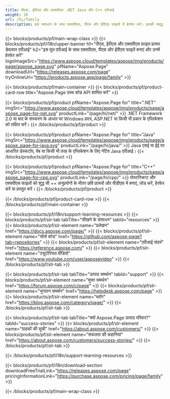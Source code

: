 ```yaml
---
title: पीएस, ईपीएस और एक्सपीएस .NET Java और C++ एपीआई
weight: 10
url: /hi/family
description: इस समाधान के साथ एक्सपीएस, पीएस और ईपीएस फाइलों में हेरफेर करें। इसकी समृद्ध कार्यक्षमता .NET, Java और C++ भाषाओं के लिए लागू की गई है।
---
```


{{< blocks/products/pf/main-wrap-class >}}
{{< blocks/products/pf/i18n/upper-banner h1="पीएस, ईपीएस और एक्सपीएस फ़ाइल प्रारूप डेवलपर एपीआई" h2="इस मूल एपीआई के साथ एक्सपीएस, पीएस और ईपीएस फाइलें बनाएं और उनमें हेरफेर करें" logoImageSrc="https://www.aspose.cloud/templates/aspose/img/products/page/aspose_page.svg" pfName="Aspose.Page" downloadUrl="https://releases.aspose.com/page" tryOnlineUrl="https://products.aspose.app/page/family" >}}


{{< blocks/products/pf/main-container >}}
{{< blocks/products/pf/product-card-row title="Aspose.Page उच्च कोड API शामिल करें" >}}

{{< blocks/products/pf/product pfName="Aspose.Page for" title=".NET" imgSrc="https://www.aspose.cloud/templates/aspose/img/products/page/aspose_page-for-net.svg" productLink="/page/hi/net/" >}}
.NET Framework 2.0 या बाद के संस्करण के आधार पर Windows प्रपत्र, ASP.NET या किसी भी प्रकार के एप्लिकेशन को लक्षित करें।
{{< /blocks/products/pf/product >}}

{{< blocks/products/pf/product pfName="Aspose.Page for" title="Java" imgSrc="https://www.aspose.cloud/templates/aspose/img/products/page/aspose_page-for-java.svg" productLink="/page/hi/java/" >}}
Java एसई या ईई पर आधारित डेस्कटॉप, वेब या किसी भी तरह के एप्लिकेशन के लिए नेटिव Java एपीआई।
{{< /blocks/products/pf/product >}}

{{< blocks/products/pf/product pfName="Aspose.Page for" title="C++" imgSrc="https://www.aspose.cloud/templates/aspose/img/products/page/aspose_page-for-cpp.svg" productLink="/page/hi/cpp/" >}}
पोस्टस्क्रिप्ट और एक्सपीएस फाइलों को शुद्ध सी ++ अनुप्रयोगों के भीतर छवि प्रारूपों और पीडीएफ में बनाएं, लोड करें, हेरफेर करें या प्रस्तुत करें।
{{< /blocks/products/pf/product >}}

{{< /blocks/products/pf/product-card-row >}}
{{< /blocks/products/pf/main-container >}}

{{< blocks/products/pf/i18n/support-learning-resources >}}
{{< blocks/products/pf/slr-tab tabTitle="सीखने के संसाधन" tabId="resources" >}}
{{< blocks/products/pf/slr-element name="प्रलेखन" href="https://docs.aspose.com/page/" >}}
{{< blocks/products/pf/slr-element name="सोर्स कोड" href="https://github.com/aspose-page?tab=repositories" >}}
{{< blocks/products/pf/slr-element name="एपीआई संदर्भ" href="https://reference.aspose.com/" >}}
{{< blocks/products/pf/slr-element name="ट्यूटोरियल वीडियो" href="https://www.youtube.com/user/asposevideo" >}}
{{< /blocks/products/pf/slr-tab >}}

{{< blocks/products/pf/slr-tab tabTitle="उत्पाद समर्थन" tabId="support" >}}
{{< blocks/products/pf/slr-element name="मुफ्त समर्थन" href="https://forum.aspose.com/c/page" >}}
{{< blocks/products/pf/slr-element name="भुगतान समर्थन" href="https://helpdesk.aspose.com/page" >}}
{{< blocks/products/pf/slr-element name="ब्लॉग" href="https://blog.aspose.com/category/page/" >}}
{{< /blocks/products/pf/slr-tab >}}

{{< blocks/products/pf/slr-tab tabTitle="क्यों Aspose.Page उत्पाद परिवार?" tabId="success-stories" >}}
{{< blocks/products/pf/slr-element name="ग्राहकों की सूची" href="https://about.aspose.com/customers/" >}}
{{< blocks/products/pf/slr-element name="सफलता की कहानियां" href="https://about.aspose.com/customers/success-stories/" >}}
{{< /blocks/products/pf/slr-tab >}}

{{< /blocks/products/pf/i18n/support-learning-resources >}}

{{< blocks/products/pf/i18n/download-section downloadFreeTrialLink="https://releases.aspose.com/page" pricingInformationLink="https://purchase.aspose.com/pricing/page/family" >}}

{{< /blocks/products/pf/main-wrap-class >}}